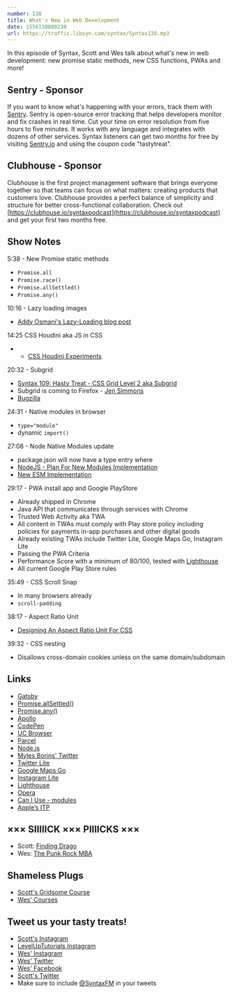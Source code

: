 ```yaml
---
number: 138
title: What's New in Web Development
date: 1556110800230
url: https://traffic.libsyn.com/syntax/Syntax138.mp3
---
```


In this episode of Syntax, Scott and Wes talk about what's new in web development: new promise static methods, new CSS functions, PWAs and more!

## Sentry - Sponsor

If you want to know what's happening with your errors, track them with [Sentry](https://sentry.io/). Sentry is open-source error tracking that helps developers monitor and fix crashes in real time. Cut your time on error resolution from five hours to five minutes. It works with any language and integrates with dozens of other services. Syntax listeners can get two months for free by visiting [Sentry.io](https://sentry.io/) and using the coupon code "tastytreat".

## Clubhouse - Sponsor

Clubhouse is the first project management software that brings everyone together so that teams can focus on what matters: creating products that customers love. Clubhouse provides a perfect balance of simplicity and structure for better cross-functional collaboration. Check out [https://clubhouse.io/syntaxpodcast](https://clubhouse.io/syntaxpodcast) and get your first two months free.

## Show Notes

5:38 - New Promise static methods

* `Promise.all`
* `Promise.race()`
* `Promise.allSettled()`
* `Promise.any()`

10:16 - Lazy loading images

* [Addy Osmani's Lazy-Loading blog post](https://addyosmani.com/blog/lazy-loading/)

14:25 CSS Houdini aka JS in CSS

* * [CSS Houdini Experiments](https://css-houdini.rocks/)

20:32 - Subgrid

* [Syntax 109: Hasty Treat - CSS Grid Level 2 aka Subgrid](https://syntax.fm/show/109/hasty-treat-css-grid-level-2-aka-subgrid)
* Subgrid is coming to Firefox - [Jen Simmons](https://twitter.com/jensimmons/status/1095048538311061504)
* [Bugzilla](https://bugzilla.mozilla.org/show_bug.cgi?id=1240834)

24:31 - Native modules in browser

* `type="module"`
* dynamic `import()`

27:08 - Node Native Modules update

* package.json will now have a type entry where
* [NodeJS - Plan For New Modules Implementation](https://github.com/nodejs/modules/blob/master/doc/plan-for-new-modules-implementation.md)
* [New ESM Implementation](https://github.com/nodejs/node/pull/26745/commits/b1094dbe19f31f7a69ad16d193748f610b159073)

29:17 - PWA install app and Google PlayStore

* Already shipped in Chrome
* Java API that communicates through services with Chrome
* Trusted Web Activity aka TWA
* All content in TWAs must comply with Play store policy including policies for payments in-app purchases and other digital goods
* Already existing TWAs include Twitter Lite, Google Maps Go, Instagram Lite
* Passing the PWA Criteria
* Performance Score with a minimum of 80/100, tested with [Lighthouse](https://developers.google.com/web/tools/lighthouse/)
* All current Google Play Store rules

35:49 - CSS Scroll Snap

* In many browsers already
* `scroll-padding`

38:17 - Aspect Ratio Unit

* [Designing An Aspect Ratio Unit For CSS](https://www.smashingmagazine.com/2019/03/aspect-ratio-unit-css/)

39:32 - CSS nesting

* Disallows cross-domain cookies unless on the same domain/subdomain

## Links
* [Gatsby](https://www.gatsbyjs.org/)
* [Promise.allSettled()](https://github.com/tc39/proposal-promise-allSettled)
* [Promise.any()](https://addyosmani.com/blog/lazy-loading/)
* [Apollo](https://www.apollographql.com/)
* [CodePen](https://codepen.io/)
* [UC Browser](https://www.ucweb.com/)
* [Parcel](https://parceljs.org/)
* [Node.js](https://nodejs.org/ja/)
* [Myles Borins' Twitter](https://twitter.com/mylesborins)
* [Twitter Lite](https://play.google.com/store/apps/details?id=com.twitter.android.lite&hl=en_US)
* [Google Maps Go](https://play.google.com/store/apps/details?id=com.google.android.apps.mapslite)
* [Instagram Lite](https://play.google.com/store/apps/details?id=com.instagram.lite&hl=en_US)
* [Lighthouse](https://developers.google.com/web/tools/lighthouse/)
* [Opera](https://www.opera.com/)
* [Can I Use - modules](https://caniuse.com/#search=modules)
* [Apple’s ITP](https://www.tune.com/blog/what-apples-intelligent-tracking-prevention-2-0-itp-means-for-performance-marketing/)

## ××× SIIIIICK ××× PIIIICKS ×××
* Scott: [Finding Drago](https://www.abc.net.au/radio/programs/finding-drago/)
* Wes: [The Punk Rock MBA](https://www.youtube.com/channel/UCjewxGh1Gx5i5Uzxn0v-TPw)

## Shameless Plugs
* [Scott's Gridsome Course](https://www.leveluptutorials.com/pro)
* [Wes' Courses](https://wesbos.com/courses/)

## Tweet us your tasty treats!
* [Scott's Instagram](https://www.instagram.com/stolinski/)
* [LevelUpTutorials Instagram](https://www.instagram.com/LevelUpTutorials/)
* [Wes' Instagram](https://www.instagram.com/wesbos/)
* [Wes' Twitter](https://twitter.com/wesbos)
* [Wes' Facebook](https://www.facebook.com/wesbos.developer)
* [Scott's Twitter](https://twitter.com/stolinski)
* Make sure to include [@SyntaxFM](https://twitter.com/SyntaxFM) in your tweets